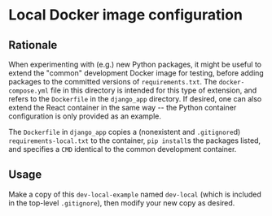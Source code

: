 Local Docker image configuration
================================

Rationale
---------

When experimenting with (e.g.) new Python packages, it might be useful to
extend the "common" development Docker image for testing, before adding
packages to the committed versions of `requirements.txt`. The 
`docker-compose.yml` file in this directory is intended for this type of
extension, and refers to the `Dockerfile` in the `django_app` directory.
If desired, one can also extend the React container in the same way -- the
Python container configuration is only provided as an example.

The `Dockerfile` in `django_app` copies a (nonexistent and `.gitignore`d)
`requirements-local.txt` to the container, `pip install`s the packages listed,
and specifies a `CMD` identical to the common development container.

Usage
-----

Make a copy of this `dev-local-example` named `dev-local` (which is included
in the top-level `.gitignore`), then modify your new copy as desired.
